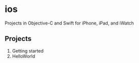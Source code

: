 # ios
Projects in Objective-C and Swift for iPhone, iPad, and iWatch
## Projects
1. Getting started
2. HelloWorld
